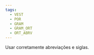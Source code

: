 ```yaml
---
tags:
  - VEST
  - POR
  - GRAM
  - GRAM_ORT
  - ORT_ABRV
---
```

Usar corretamente abreviações e siglas.
